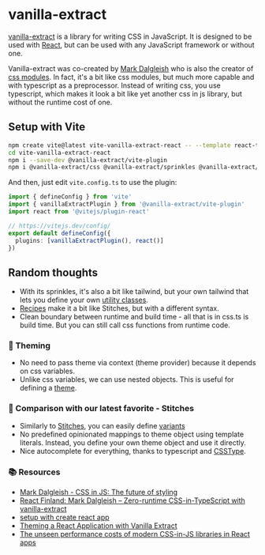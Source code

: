 # vanilla-extract

[vanilla-extract](https://vanilla-extract.style/documentation/getting-started/) is a library for writing CSS in JavaScript. It is designed to be used with [React](https://reactjs.org/), but can be used with any JavaScript framework or without one.

Vanilla-extract was co-created by [Mark Dalgleish](https://twitter.com/markdalgleish) who is also the creator of [css modules](https://github.com/css-modules/css-modules). In fact, it's a bit like css modules, but much more capable and with typescript as a preprocessor. Instead of writing css, you use typescript, which makes it look a bit like yet another css in js library, but without the runtime cost of one.

## Setup with Vite

```sh
npm create vite@latest vite-vanilla-extract-react -- --template react-ts
cd vite-vanilla-extract-react
npm i --save-dev @vanilla-extract/vite-plugin
npm i @vanilla-extract/css @vanilla-extract/sprinkles @vanilla-extract/dynamic @vanilla-extract/recipes clsx
```

And then, just edit `vite.config.ts` to use the plugin:
```ts
import { defineConfig } from 'vite'
import { vanillaExtractPlugin } from '@vanilla-extract/vite-plugin'
import react from '@vitejs/plugin-react'

// https://vitejs.dev/config/
export default defineConfig({
  plugins: [vanillaExtractPlugin(), react()]
})
```

## Random thoughts
- With its sprinkles, it's also a bit like tailwind, but your own tailwind that lets you define your own [utility classes](./src/sprinkles.css.ts).
- [Recipes](./src/components/Title/Title.css.ts) make it a bit like Stitches, but with a different syntax.
- Clean boundary between runtime and build time - all that is in css.ts is build time. But you can still call css functions from runtime code.

### 💅 Theming
- No need to pass theme via context (theme provider) because it depends on css variables.
- Unlike css variables, we can use nested objects. This is useful for defining a [theme](./src/theme.css.ts).

### 👀 Comparison with our latest favorite - Stitches
- Similarly to [Stitches](https://stitches.dev/), you can easily define [variants](./src/components/Button/Button.css.ts)
- No predefined opinionated mappings to theme object using template literals. Instead, you define your own theme object and use it directly.
- Nice autocomplete for everything, thanks to typescript and [CSSType](https://www.npmjs.com/package/csstype).

### 📚 Resources
- [Mark Dalgleish - CSS in JS: The future of styling](https://youtu.be/NY5uVr0tWEI)
- [React Finland: Mark Dalgleish – Zero-runtime CSS-in-TypeScript with vanilla-extract](https://www.youtube.com/watch?v=23VqED_kO2Q)
- [setup with create react app](https://sandroroth.com/blog/vanilla-extract-cra)
- [Theming a React Application with Vanilla Extract](https://formidable.com/blog/2021/vanilla-extract/)
- [The unseen performance costs of modern CSS-in-JS libraries in React apps](https://calendar.perfplanet.com/2019/the-unseen-performance-costs-of-css-in-js-in-react-apps/)